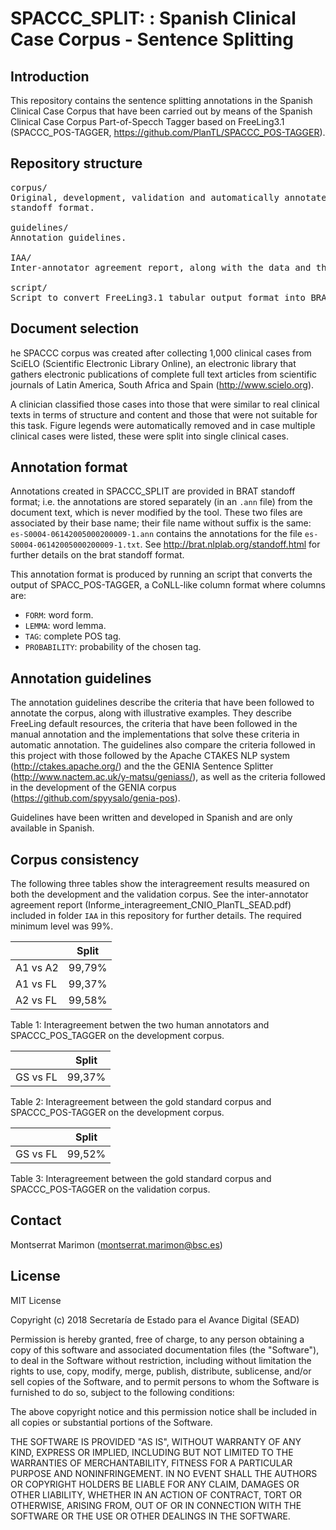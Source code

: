 # SPACCC_SPLIT: : Spanish Clinical Case Corpus - Sentence Splitting

## Introduction

This repository contains the sentence splitting annotations in the Spanish Clinical Case Corpus that have been 
carried out by means of the Spanish Clinical Case Corpus Part-of-Specch Tagger based on FreeLing3.1 
(SPACCC_POS-TAGGER, https://github.com/PlanTL/SPACCC_POS-TAGGER).


## Repository structure

<pre>
corpus/
Original, development, validation and automatically annotated corpus, both in tabular format and BRAT 
standoff format.

guidelines/
Annotation guidelines.

IAA/
Inter-annotator agreement report, along with the data and the scripts used to calculate it. 

script/
Script to convert FreeLing3.1 tabular output format into BRAT standoff format.
</pre>


## Document selection

he SPACCC corpus was created after collecting 1,000 clinical cases from SciELO (Scientific Electronic Library Online), 
an electronic library that gathers electronic publications of complete full text articles from scientific journals of 
Latin America, South Africa and Spain (http://www.scielo.org).

A clinician classified those cases into those that were similar to real clinical texts in terms of structure and content
and those that were not suitable for this task. Figure legends were automatically removed and in case multiple clinical 
cases were listed, these were split into single clinical cases.


## Annotation format

Annotations created in SPACCC_SPLIT are provided in BRAT standoff format; i.e. the annotations are stored separately 
(in an `.ann` file) from the document text, which is never modified by the tool. 
These two files are associated by their base name; their file name without suffix is the same: 
`es-S0004-06142005000200009-1.ann` contains the annotations for the file `es-S0004-06142005000200009-1.txt`. 
See http://brat.nlplab.org/standoff.html for further details on the brat standoff format. 

This annotation format is produced by running an script that converts the output of SPACC_POS-TAGGER, a 
CoNLL-like column format where columns are:

* `FORM`: word form.
* `LEMMA`: word lemma.
* `TAG`: complete POS tag.
* `PROBABILITY`: probability of the chosen tag.


## Annotation guidelines

The annotation guidelines describe the criteria that have been followed to annotate the corpus, along with illustrative 
examples. They describe FreeLing default resources, the criteria that have been followed in the manual annotation and the 
implementations that solve these criteria in automatic annotation. The guidelines also compare the criteria followed in 
this project with those followed by the Apache CTAKES NLP system (http://ctakes.apache.org/) and the the GENIA Sentence 
Splitter (http://www.nactem.ac.uk/y-matsu/geniass/), as well as the criteria followed in the development of the GENIA corpus (https://github.com/spyysalo/genia-pos).

Guidelines have been written and developed in Spanish and are only available in Spanish.


## Corpus consistency

The following three tables show the interagreement results measured on both the development and the validation corpus. See the inter-annotator agreement report (Informe_interagreement_CNIO_PlanTL_SEAD.pdf) included in folder `IAA` in this repository for further details. The required minimum level was 99%.

|                        | Split  | 
| ---------------------- | ------ |
| A1 vs A2               | 99,79% | 
| A1 vs FL               | 99,37% | 
| A2 vs FL               | 99,58% | 

Table 1: Interagreement betwen the two human annotators and SPACCC_POS_TAGGER on the development corpus.


|                        | Split  | 
| ---------------------- | ------ |
| GS vs FL               | 99,37% | 

Table 2: Interagreement between the gold standard corpus and SPACCC_POS-TAGGER on the development corpus.


|                        |  Split |
| ---------------------- | ------ |
| GS vs FL               | 99,52% |

Table 3: Interagreement between the gold standard corpus and SPACCC_POS-TAGGER on the validation corpus.


## Contact

Montserrat Marimon (montserrat.marimon@bsc.es)


## License

MIT License

Copyright (c) 2018 Secretaría de Estado para el Avance Digital (SEAD)

Permission is hereby granted, free of charge, to any person obtaining a copy
of this software and associated documentation files (the "Software"), to deal
in the Software without restriction, including without limitation the rights
to use, copy, modify, merge, publish, distribute, sublicense, and/or sell
copies of the Software, and to permit persons to whom the Software is
furnished to do so, subject to the following conditions:

The above copyright notice and this permission notice shall be included in all
copies or substantial portions of the Software.

THE SOFTWARE IS PROVIDED "AS IS", WITHOUT WARRANTY OF ANY KIND, EXPRESS OR
IMPLIED, INCLUDING BUT NOT LIMITED TO THE WARRANTIES OF MERCHANTABILITY,
FITNESS FOR A PARTICULAR PURPOSE AND NONINFRINGEMENT. IN NO EVENT SHALL THE
AUTHORS OR COPYRIGHT HOLDERS BE LIABLE FOR ANY CLAIM, DAMAGES OR OTHER
LIABILITY, WHETHER IN AN ACTION OF CONTRACT, TORT OR OTHERWISE, ARISING FROM,
OUT OF OR IN CONNECTION WITH THE SOFTWARE OR THE USE OR OTHER DEALINGS IN THE
SOFTWARE.
